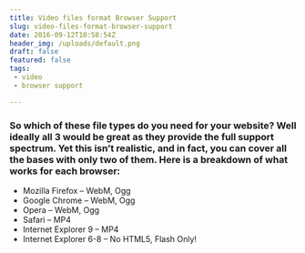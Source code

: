 ```yaml
---
title: Video files format Browser Support
slug: video-files-format-browser-support
date: 2016-09-12T10:58:54Z
header_img: /uploads/default.png
draft: false
featured: false
tags:
 - video
 - browser support

---
```

<h3>So which of these file types do you need for your website? Well ideally all 3 would be great as they provide the full support spectrum. Yet this isn&rsquo;t realistic, and in fact, you can cover all the bases with only two of them. Here is a breakdown of what works for each browser:</h3>
<ul>
<li>Mozilla Firefox &ndash; WebM, Ogg</li>
<li>Google Chrome &ndash; WebM, Ogg</li>
<li>Opera &ndash; WebM, Ogg</li>
<li>Safari &ndash; MP4</li>
<li>Internet Explorer 9 &ndash; MP4</li>
<li>Internet Explorer 6-8 &ndash; No HTML5, Flash Only!</li>
</ul>